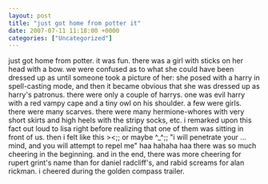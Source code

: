 ```yaml
---
layout: post
title: "just got home from potter it"
date: 2007-07-11 11:18:00 +0000
categories: ["Uncategorized"]
---
```


just got home from potter. it was fun.
there was a girl with sticks on her head with a bow. we were confused as to what she could have been dressed up as until someone took a picture of her: she posed with a harry in spell-casting mode, and then it became obvious that she was dressed up as harry's patronus.
there were only a couple of harrys. one was evil harry with a red vampy cape and a tiny owl on his shoulder. a few were girls. there were many scarves. there were many hermione-whores with very short skirts and high heels with the stripy socks, etc. i remarked upon this fact out loud to lisa right before realizing that one of them was sitting in front of us. then i felt like this ><;;   or maybe ^_^;; 
"i will penetrate your ... mind, and you will attempt to repel me" haa hahaha haa
there was so much cheering in the beginning. and in the end, there was more cheering for rupert grint&#039;s name than for daniel radcliff&#039;s, and rabid screams for alan rickman.
i cheered during the golden compass trailer.